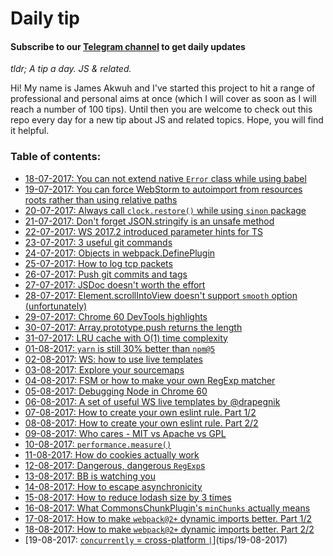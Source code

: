 # Daily tip

#### Subscribe to our [Telegram channel](https://t.me/dailytip) to get daily updates  

*tldr; A tip a day. JS & related.*

Hi! My name is James Akwuh and I've started this project to hit a range of professional and personal aims at once (which I will cover as soon as I will reach a number of 100 tips). Until then you are welcome to check out this repo every day for a new tip about JS and related topics. Hope, you will find it helpful.

### Table of contents:

- [18-07-2017: You can not extend native `Error` class while using babel](tips/18-07-2017/)
- [19-07-2017: You can force WebStorm to autoimport from resources roots rather than using relative paths](tips/19-07-2017)
- [20-07-2017: Always call `clock.restore()` while using `sinon` package](tips/20-07-2017)
- [21-07-2017: Don't forget JSON.stringify is an unsafe method](tips/21-07-2017)
- [22-07-2017: WS 2017.2 introduced parameter hints for TS](tips/22-07-2017)
- [23-07-2017: 3 useful git commands](tips/23-07-2017)
- [24-07-2017: Objects in webpack.DefinePlugin](tips/24-07-2017)
- [25-07-2017: How to log tcp packets](tips/25-07-2017)
- [26-07-2017: Push git commits and tags](tips/26-07-2017)
- [27-07-2017: JSDoc doesn't worth the effort](tips/27-07-2017)
- [28-07-2017: Element.scrollIntoView doesn't support `smooth` option (unfortunately)](tips/28-07-2017)
- [29-07-2017: Chrome 60 DevTools highlights](tips/29-07-2017)
- [30-07-2017: Array.prototype.push returns the length](tips/30-07-2017)
- [31-07-2017: LRU cache with O(1) time complexity](tips/31-07-2017)
- [01-08-2017: `yarn` is still 30% better than `npm@5`](tips/01-08-2017)
- [02-08-2017: WS: how to use live templates](tips/02-08-2017)
- [03-08-2017: Explore your sourcemaps](tips/03-08-2017)
- [04-08-2017: FSM or how to make your own RegExp matcher](tips/04-08-2017)
- [05-08-2017: Debugging Node in Chrome 60](tips/05-08-2017)
- [06-08-2017: A set of useful WS live templates by ](tips/06-08-2017)[@drapegnik](https://github.com/Drapegnik)
- [07-08-2017: How to create your own eslint rule. Part 1/2](tips/07-08-2017)
- [08-08-2017: How to create your own eslint rule. Part 2/2](tips/08-08-2017)
- [09-08-2017: Who cares - MIT vs Apache vs GPL](tips/09-08-2017)
- [10-08-2017: `performance.measure()`](tips/10-08-2017)
- [11-08-2017: How do cookies actually work](tips/11-08-2017)
- [12-08-2017: Dangerous, dangerous `RegExp`s](tips/12-08-2017)
- [13-08-2017: BB is watching you](tips/13-08-2017)
- [14-08-2017: How to escape asynchronicity](tips/14-08-2017)
- [15-08-2017: How to reduce lodash size by 3 times](tips/15-08-2017)
- [16-08-2017: What CommonsChunkPlugin's `minChunks` actually means](tips/16-08-2017)
- [17-08-2017: How to make `webpack@2+` dynamic imports better. Part 1/2](tips/17-08-2017)
- [18-08-2017: How to make `webpack@2+` dynamic imports better. Part 2/2](tips/18-08-2017)
- [19-08-2017: [`concurrently` = cross-platform `|`](https://www.npmjs.com/package/concurrently)](tips/19-08-2017)
